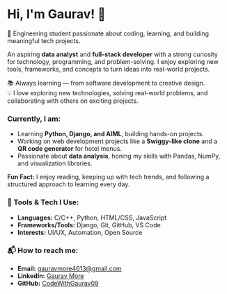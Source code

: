 # Hi, I'm Gaurav! 👋

🚀 Engineering student passionate about coding, learning, and building meaningful tech projects.

An aspiring **data analyst** and **full-stack developer** with a strong curiosity for technology, programming, and problem-solving. I enjoy exploring new tools, frameworks, and concepts to turn ideas into real-world projects.  

📚 Always learning — from software development to creative design.  
💡 I love exploring new technologies, solving real-world problems, and collaborating with others on exciting projects.

### Currently, I am:
- Learning **Python, Django, and AIML**, building hands-on projects.  
- Working on web development projects like a **Swiggy-like clone** and a **QR code generator** for hotel menus.  
- Passionate about **data analysis**, honing my skills with Pandas, NumPy, and visualization libraries.  

**Fun Fact:** I enjoy reading, keeping up with tech trends, and following a structured approach to learning every day.

### 🔧 Tools & Tech I Use:
- **Languages:** C/C++, Python, HTML/CSS, JavaScript  
- **Frameworks/Tools:** Django, Git, GitHub, VS Code  
- **Interests:** UI/UX, Automation, Open Source

### 📬 How to reach me:
- **Email:** [gauravmore4613@gmail.com](mailto:gauravmore4613@gmail.com)  
- **LinkedIn:** [Gaurav More](https://www.linkedin.com/in/gaurav-more-a29286224)  
- **GitHub:** [CodeWithGaurav09](https://github.com/CodeWithGaurav09)


